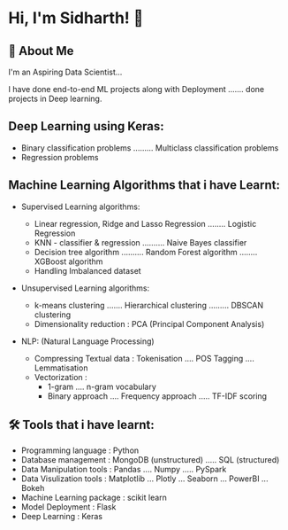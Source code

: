 
# Hi, I'm Sidharth! 👋


## 🚀 About Me
I'm an Aspiring Data Scientist...

I have done end-to-end ML projects along with Deployment ....... done projects in Deep learning.

## Deep Learning using Keras:

* Binary classification problems ......... Multiclass classification problems
* Regression problems

## Machine Learning Algorithms that i have Learnt:

* Supervised Learning algorithms:
     *  Linear regression, Ridge and Lasso Regression ........ Logistic Regression
     *  KNN - classifier & regression .......... Naive Bayes classifier
     *  Decision tree algorithm .......... Random Forest algorithm ........ XGBoost algorithm
     *  Handling Imbalanced dataset

* Unsupervised Learning algorithms:
    * k-means clustering ....... Hierarchical clustering ......... DBSCAN clustering
    * Dimensionality reduction : PCA (Principal Component Analysis)
    
* NLP: (Natural Language Processing)
    * Compressing Textual data : Tokenisation .... POS Tagging .... Lemmatisation
    * Vectorization : 
        * 1-gram .... n-gram vocabulary
        * Binary approach .... Frequency approach ..... TF-IDF scoring


## 🛠 Tools that i have learnt:

* Programming language : Python                                                            
* Database management : MongoDB (unstructured) ..... SQL (structured)                                                            
* Data Manipulation tools : Pandas .... Numpy ..... PySpark
* Data Visulization tools : Matplotlib ... Plotly ... Seaborn ... PowerBI ... Bokeh
* Machine Learning package : scikit learn
* Model Deployment : Flask
* Deep Learning : Keras

